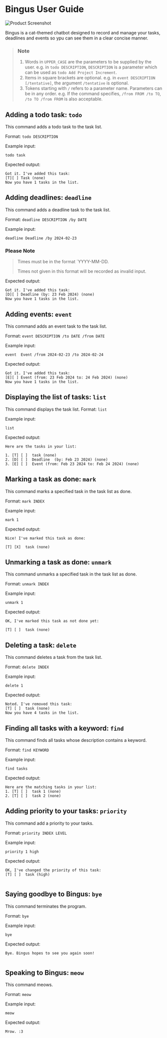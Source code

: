 # Bingus User Guide




![Product Screenshot](Ui.png)


Bingus is a cat-themed chatbot designed to record and manage your tasks, deadlines and events so ypu can see them in a clear concise manner.

<!-- @@author Ragnapop-reused -->
<!-- Adapted from AB3 user guide https://se-education.org/addressbook-level3/UserGuide.html#features -->
> ### Note
> 1. Words in `UPPER_CASE` are the parameters to be supplied by the user.
>    e.g. in `todo DESCRIPTION`, `DESCRIPTION` is a parameter which can be used as `todo Add Project Increment`.
> 2. Items in square brackets are optional.
>    e.g. in `event DESCRIPTION [/tentative]`, the argument `/tentative` is optional.
> 3. Tokens starting with `/` refers to a parameter name. Parameters can be in any order.
>    e.g. If the command specifies, `/from FROM /to TO`, `/to TO /from FROM` is also acceptable.
<!-- @@author -->
## Adding a todo task: `todo`
This command adds a todo task to the task list.

Format: `todo DESCRIPTION`

Example input:
```
todo task
```
Expected output: 
```
Got it. I've added this task:
[T][ ] Task (none)
Now you have 1 tasks in the list.
```
## Adding deadlines: `deadline`
This command adds a deadline task to the task list.

Format: `deadline DESCRIPTION /by DATE`

Example input:
```
deadline Deadline /by 2024-02-23
```

### Please Note
> Times must be in the format `YYYY-MM-DD.
> 
> Times not given in this format will be recorded as invalid input.


Expected output: 
```
Got it. I've added this task:
[D][ ] Deadline (by: 23 Feb 2024) (none)
Now you have 1 tasks in the list.
```
## Adding events: `event`
This command adds an event task to the task list.

Format: `event DESCRIPTION /to DATE /from DATE`

Example input:
```
event  Event /from 2024-02-23 /to 2024-02-24
```

Expected output: 
```
Got it. I've added this task:
[E][ ] Event (from: 23 Feb 2024 to: 24 Feb 2024) (none)
Now you have 1 tasks in the list.
```

## Displaying the list of tasks: `list`
This command displays the task list.
Format: `list`

Example input:
```
list
```
Expected output: 
```
Here are the tasks in your list:

1. [T] [ ]  task (none)
2. [D] [ ]  Deadline  (by: Feb 23 2024) (none)
3. [E] [ ]  Event (from: Feb 23 2024 to: Feb 24 2024) (none)
```
## Marking a task as done: `mark`

This command marks a specified task in the task list as done.

Format: `mark INDEX`

Example input:
```
mark 1
```
Expected output: 
```
Nice! I've marked this task as done:

[T] [X]  task (none)
```
## Unmarking a task as done: `unmark`

This command unmarks a specified task in the task list as done.

Format: `unmark INDEX`

Example input:
```
unmark 1
```
Expected output: 
```
OK, I've marked this task as not done yet:

[T] [ ]  task (none)
```

## Deleting a task: `delete`

This command deletes a task from the task list.

Format: `delete INDEX`

Example input:
```
delete 1
```
Expected output: 
```
Noted. I've removed this task:
[T] [ ]  task (none)
Now you have 4 tasks in the list.
```

## Finding all tasks with a keyword: `find`

This command finds all tasks whose description contains a keyword.

Format: `find KEYWORD`

Example input:
```
find tasks
```
Expected output: 
```
Here are the matching tasks in your list:
1. [T] [ ]  task 1 (none)
2. [T] [ ]  task 2 (none)

```

## Adding priority to your tasks: `priority`

This command add a priority to your tasks.

Format: `priority INDEX LEVEL`

Example input:
```
priority 1 high
```
Expected output: 
```
OK, I've changed the priority of this task:
[T] [ ]  task (high)


```

## Saying goodbye to Bingus: `bye`

This command terminates the program.

Format: `bye`

Example input:
```
bye
```
Expected output: 
```
Bye. Bingus hopes to see you again soon!


```

## Speaking to Bingus: `meow`

This command meows.

Format: `meow`

Example input:
```
meow
```
Expected output: 
```
Mrow. :3


```



